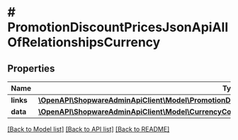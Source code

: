 # # PromotionDiscountPricesJsonApiAllOfRelationshipsCurrency

## Properties

Name | Type | Description | Notes
------------ | ------------- | ------------- | -------------
**links** | [**\OpenAPI\ShopwareAdminApiClient\Model\PromotionDiscountPricesJsonApiAllOfRelationshipsCurrencyLinks**](PromotionDiscountPricesJsonApiAllOfRelationshipsCurrencyLinks.md) |  | [optional]
**data** | [**\OpenAPI\ShopwareAdminApiClient\Model\CurrencyCountryRoundingJsonApiAllOfRelationshipsCurrencyData**](CurrencyCountryRoundingJsonApiAllOfRelationshipsCurrencyData.md) |  | [optional]

[[Back to Model list]](../../README.md#models) [[Back to API list]](../../README.md#endpoints) [[Back to README]](../../README.md)

